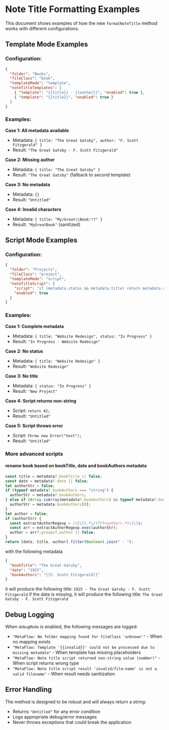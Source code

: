 # Note Title Formatting Examples

This document shows examples of how the new `formatNoteTitle` method works with different configurations.

## Template Mode Examples

### Configuration:
```json
{
  "folder": "Books",
  "fileClass": "book",
  "templateMode": "template",
  "noteTitleTemplates": [
    { "template": "{{title}} - {{author}}", "enabled": true },
    { "template": "{{title}}", "enabled": true }
  ]
}
```

### Examples:

**Case 1: All metadata available**
- Metadata: `{ title: "The Great Gatsby", author: "F. Scott Fitzgerald" }`
- Result: `"The Great Gatsby - F. Scott Fitzgerald"`

**Case 2: Missing author**
- Metadata: `{ title: "The Great Gatsby" }`
- Result: `"The Great Gatsby"` (fallback to second template)

**Case 3: No metadata**
- Metadata: `{}`
- Result: `"Untitled"`

**Case 4: Invalid characters**
- Metadata: `{ title: "My/Great\\Book:*?" }`
- Result: `"MyGreatBook"` (sanitized)

## Script Mode Examples

### Configuration:
```json
{
  "folder": "Projects",
  "fileClass": "project",
  "templateMode": "script",
  "noteTitleScript": {
    "script": "if (metadata.status && metadata.title) return metadata.status + ' - ' + metadata.title; return metadata.title || 'New Project';",
    "enabled": true
  }
}
```

### Examples:

**Case 1: Complete metadata**
- Metadata: `{ title: "Website Redesign", status: "In Progress" }`
- Result: `"In Progress - Website Redesign"`

**Case 2: No status**
- Metadata: `{ title: "Website Redesign" }`
- Result: `"Website Redesign"`

**Case 3: No title**
- Metadata: `{ status: "In Progress" }`
- Result: `"New Project"`

**Case 4: Script returns non-string**
- Script: `return 42;`
- Result: `"Untitled"`

**Case 5: Script throws error**
- Script: `throw new Error("test");`
- Result: `"Untitled"`

### More advanced scripts

#### rename book based on bookTitle, date and bookAuthors metadata

```javascript
const title = metadata?.bookTitle || false;
const date = metadata?.date || false;
let authorStr = false;
if (typeof metadata?.bookAuthors === "string") {
  authorStr = metadata?.bookAuthors;
} else if (Array.isArray(metadata?.bookAuthors) && typeof metadata?.bookAuthors?.[0] === "string") {
  authorStr = metadata.bookAuthors[0];
}
let author = false;
if (authorStr) {
  const extractAuthorRegexp = /\[\[(.*\/)?(?<author>.*)\]\]$/
  const arr = extractAuthorRegexp.exec(authorStr);
  author = arr?.groups?.author || false;
}
return [date, title, author].filter(Boolean).join(" - ");
```

with the following metadata
```json
{
  "bookTitle": "The Great Gatsby",
  "date": "1925",
  "bookAuthors": "[[F. Scott Fitzgerald]]"
}
```

it will produce the following title: `1925 - The Great Gatsby - F. Scott Fitzgerald`
if the date is missing, it will produce the following title: `The Great Gatsby - F. Scott Fitzgerald`

## Debug Logging

When `debugMode` is enabled, the following messages are logged:

- `"MetaFlow: No folder mapping found for fileClass 'unknown'"` - When no mapping exists
- `"MetaFlow: Template '{{invalid}}' could not be processed due to missing metadata"` - When template has missing placeholders
- `"MetaFlow: Note title script returned non-string value (number)"` - When script returns wrong type
- `"MetaFlow: Note title script result 'invalid/file:name' is not a valid filename"` - When result needs sanitization

## Error Handling

The method is designed to be robust and will always return a string:
- Returns `"Untitled"` for any error condition
- Logs appropriate debug/error messages
- Never throws exceptions that could break the application
